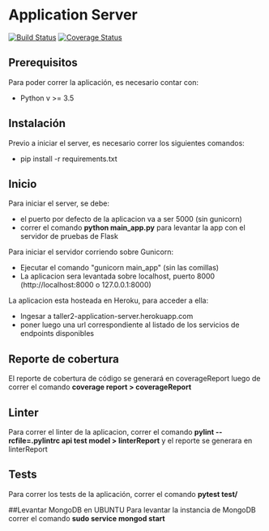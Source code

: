# Application Server
[![Build Status](https://travis-ci.org/Nico-S91/taller2ApplicationServer.svg?branch=master)](https://travis-ci.org/Nico-S91/taller2ApplicationServer)
<a href='https://coveralls.io/github/Nico-S91/taller2ApplicationServer?branch=master'><img src='https://coveralls.io/repos/github/Nico-S91/taller2ApplicationServer/badge.svg?branch=master' alt='Coverage Status' /></a>

## Prerequisitos
Para poder correr la aplicación, es necesario contar con:
* Python v >= 3.5

## Instalación
Previo a iniciar el server, es necesario correr los siguientes comandos:
* pip install -r requirements.txt

## Inicio
Para iniciar el server, se debe:
* el puerto por defecto de la aplicacion va a ser 5000 (sin gunicorn)
* correr el comando **python main_app.py** para levantar la app con el servidor de pruebas de Flask

Para iniciar el servidor corriendo sobre Gunicorn:
* Ejecutar el comando "gunicorn main_app" (sin las comillas)
* La aplicacion sera levantada sobre localhost, puerto 8000 (http://localhost:8000 o 127.0.0.1:8000)

La aplicacion esta hosteada en Heroku, para acceder a ella:
* Ingesar a taller2-application-server.herokuapp.com
* poner luego una url correspondiente al listado de los servicios de endpoints disponibles

## Reporte de cobertura
El reporte de cobertura de código se generará en coverageReport luego de correr el comando **coverage report > coverageReport**

## Linter
Para correr el linter de la aplicacion, correr el comando **pylint --rcfile=.pylintrc api test model > linterReport** y el reporte se generara en linterReport

## Tests
Para correr los tests de la aplicación, correr el comando **pytest test/**

##Levantar MongoDB en UBUNTU
Para levantar la instancia de MongoDB correr el comando **sudo service mongod start**